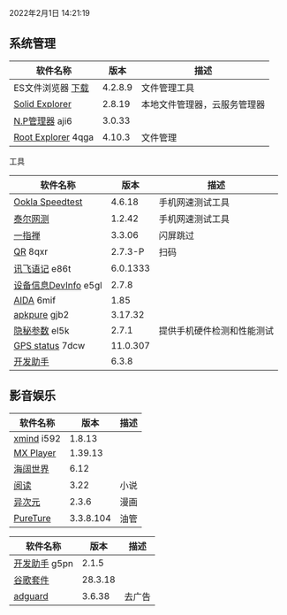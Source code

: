 2022年2月1日 14:21:19

## 系统管理

| 软件名称                                                 | 版本    | 描述                         |
| -------------------------------------------------------- | ------- | ---------------------------- |
| ES文件浏览器 [下载](https://pan.lanzoux.com/b0f1d7s2h)   | 4.2.8.9 | 文件管理工具                 |
| [Solid Explorer](https://pan.lanzoux.com/b0f19gdfa)      | 2.8.19  | 本地文件管理器，云服务管理器 |
| [N.P管理器](https://pan.lanzoux.com/b06m0cevg)  aji6     | 3.0.33  |                              |
| [Root Explorer](https://pan.lanzoux.com/b06ll1dfi)  4qga | 4.10.3  | 文件管理                     |



工具

| 软件名称                                                     | 版本     | 描述                       |
| ------------------------------------------------------------ | -------- | -------------------------- |
| [Ookla Speedtest](https://pan.lanzoux.com/b0f19i6af)         | 4.6.18   | 手机网速测试工具           |
| [泰尔网测](https://www.coolapk.com/apk/com.knowyou.perception) | 1.2.42   | 手机网速测试工具           |
| [一指禅](https://estar.lanzoux.com/11o#)                     | 3.3.06   | 闪屏跳过                   |
| [QR](https://www.lanzoux.com/b06lnskqf)  8qxr                | 2.7\.3-P | 扫码                       |
| [讯飞语记](https://pan.lanzoux.com/b06llc0sj) e86t           | 6.0.1333 |                            |
| [设备信息DevInfo](https://pan.lanzoux.com/b06mcp2le)  e5gl   | 2.7.8    |                            |
| [AIDA](https://www.lanzoux.com/b06lo9kqh)  6mif              | 1.85     |                            |
| [apkpure](https://www.lanzoux.com/b06ljuo9a)  gjb2           | 3.17.32  |                            |
| [隐秘参数](https://myqqjd.lanzoux.com/b06mhavbi)  el5k       | 2.7.1    | 提供手机硬件检测和性能测试 |
| [GPS status](https://myqqjd.lanzoux.com/b06ltxx5i)  7dcw     | 11.0.307 |                            |
| [开发助手](https://pan.lanzoux.com/b06lmdxmd)                | 6.3.8    |                            |



## 影音娱乐

| 软件名称                                              | 版本      | 描述 |
| ----------------------------------------------------- | --------- | ---- |
| [xmind](https://pan.lanzoux.com/b06lkjpah)   i592     | 1.8.13    |      |
| [MX Player](https://pan.lanzoux.com/b0f19eo3c#666666) | 1.39.13   |      |
| [海阔世界](https://haikuo.lanzoui.com/u/GoldRiver)    | 6.12      |      |
| [阅读](https://www.coolapk.com/apk/256030)            | 3.22      | 小说 |
| [异次元](https://www.lanzoui.com/b595600)             | 2.3.6     | 漫画 |
| [PureTure](https://pan.lanzoui.com/b0f2lkrab)         | 3.3.8.104 | 油管 |





| 软件名称                                                | 版本    | 描述   |
| ------------------------------------------------------- | ------- | ------ |
| [开发助手](https://pan.lanzoux.com/b06m5xvtc#g5pn) g5pn | 2.1.5   |        |
| [谷歌套件]( https://pan.lanzoui.com/b0f195fyf)          | 28.3.18 |        |
| [adguard](https://pan.lanzoui.com/b0f19420h)            | 3.6.38  | 去广告 |

